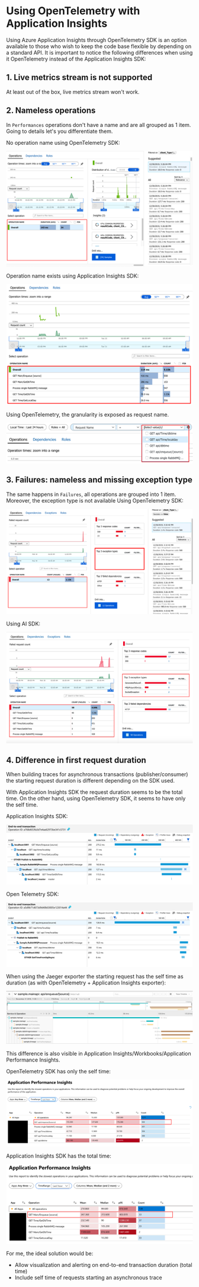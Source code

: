 # Using OpenTelemetry with Application Insights

Using Azure Application Insights through OpenTelemetry SDK is an option available to those who wish to keep the code base flexible by depending on a standard API. It is important to notice the following differences when using it OpenTelemetry instead of the Application Insights SDK:

## 1. Live metrics stream is not supported

At least out of the box, live metrics stream won't work.

## 2. Nameless operations

In `Performances` operations don't have a name and are all grouped as 1 item. Going to details let's you differentiate them.

No operation name using OpenTelemetry SDK:

![Operations with OpenTelemetry and Application Insights](media/operations-ot-ai.png)

Operation name exists using Application Insights SDK:

![Operation name with Application Insights SDK](media/ai-operation-name.png)

Using OpenTelemetry, the granularity is exposed as request name.

![Request name filter](media/ai-granularity-request-name.png)

## 3. Failures: nameless and missing exception type

The same happens in `Failures`, all operations are grouped into 1 item. Moreover, the exception type is not available
Using OpenTelemetry SDK:

![Failure Application Insights](media/failures-ot-ai.png)

Using AI SDK:

![Failure Application Insights](media/failures-ai-ai.png)

## 4. Difference in first request duration

When building traces for asynchronous transactions (publisher/consumer) the starting request duration is different depending on the SDK used.

With Application Insights SDK the request duration seems to be the total time. On the other hand, using OpenTelemetry SDK, it seems to have only the self time.

Application Insights SDK:

![Application Insights SDK](media/ai-sdk-request-differences.png)

Open Telemetry SDK:

![Open Telemetry SDK](media/ot-sdk-request-differences.png)

When using the Jaeger exporter the starting request has the self time as duration (as with OpenTelemetry + Application Insights exporter):

![Jaeger start request duration](media/ot-sdk-jaeger-request-differences.png)

This difference is also visible in Application Insights/Workbooks/Application Performance Insights.

OpenTelemetry SDK has only the self time:

![Open Telemetry SDK performance Insights](media/ot-ai-performance-insights.png)

Application Insights SDK has the total time:

![Application Insights SDK performance Insights](media/ai-ai-performance-insights.png)

For me, the ideal solution would be:

- Allow visualization and alerting on end-to-end transaction duration (total time)
- Include self time of requests starting an asynchronous trace